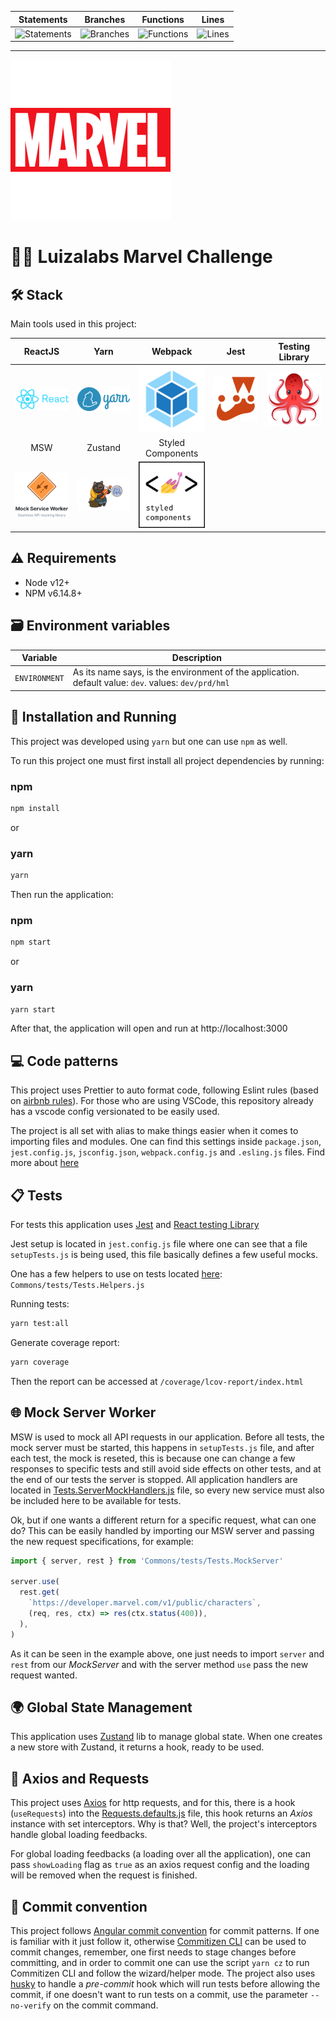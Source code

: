 | Statements | Branches | Functions | Lines |
| --- | --- | --- | --- |
| ![Statements](https://img.shields.io/badge/Coverage-100%25-brightgreen.svg) | ![Branches](https://img.shields.io/badge/Coverage-100%25-brightgreen.svg) | ![Functions](https://img.shields.io/badge/Coverage-100%25-brightgreen.svg) | ![Lines](https://img.shields.io/badge/Coverage-100%25-brightgreen.svg) |

---

![Marvel](docs/images/marvel.png 'Marvel')

# 🦸‍♂️ Luizalabs Marvel Challenge

## 🛠 Stack

Main tools used in this project:

| ReactJS | Yarn | Webpack | Jest | Testing Library |
| :-: | :-: | :-: | :-: | :-: |
| [![React](docs/images/react.png 'React')](https://reactjs.org/) | [![Yarn](docs/images/yarn.png 'Yarn')](https://yarnpkg.com/) | [![Webpack](docs/images/webpack.png 'Webpack')](https://webpack.js.org/) | [![Jest](docs/images/jestlogo.png 'Jest')](https://jestjs.io/en/) | [![TestingLibrary](docs/images/testinglibrary.png 'Testing library')](https://testing-library.com/) |
| MSW | Zustand | Styled Components |
| [![MSW](docs/images/msw.png 'MSW')](https://mswjs.io/docs/) | [![Zustand](docs/images/zustand.png 'Zustand')](https://github.com/pmndrs/zustand) | [![StyledComponents](docs/images/styledcomponents.png 'Styled Components')](https://styled-components.com/) |

## ⚠️ Requirements

- Node v12+
- NPM v6.14.8+

## 🗃 Environment variables

| Variable | Description |
| --- | --- |
| `ENVIRONMENT` | As its name says, is the environment of the application. default value: `dev`. values: `dev/prd/hml` |

## 🚀 Installation and Running

This project was developed using `yarn` but one can use `npm` as well.

To run this project one must first install all project dependencies by running:

### npm

```sh
npm install
```

or

### yarn

```sh
yarn
```

Then run the application:

### npm

```sh
npm start
```

or

### yarn

```sh
yarn start
```

After that, the application will open and run at http://localhost:3000

## 💻 Code patterns

This project uses Prettier to auto format code, following Eslint rules (based on [airbnb rules](https://github.com/airbnb/javascript/tree/master/packages/eslint-config-airbnb)). For those who are using VSCode, this repository already has a vscode config versionated to be easily used.

The project is all set with alias to make things easier when it comes to importing files and modules. One can find this settings inside `package.json`, `jest.config.js`, `jsconfig.json`, `webpack.config.js` and `.esling.js` files. Find more about [here](https://nimblewebdeveloper.com/blog/absolute-alias-imports-in-javascript-vscode)

## 📋 Tests

For tests this application uses [Jest](https://jestjs.io/en/) and [React testing Library](https://testing-library.com/)

Jest setup is located in `jest.config.js` file where one can see that a file `setupTests.js` is being used, this file basically defines a few useful mocks.

One has a few helpers to use on tests located [here](/src/Commons/tests/Tests.Helpers.js): `Commons/tests/Tests.Helpers.js`

Running tests:

```sh
yarn test:all
```

Generate coverage report:

```sh
yarn coverage
```

Then the report can be accessed at `/coverage/lcov-report/index.html`

## 🌐 Mock Server Worker

MSW is used to mock all API requests in our application. Before all tests, the mock server must be started, this happens in `setupTests.js` file, and after each test, the mock is reseted, this is because one can change a few responses to specific tests and still avoid side effects on other tests, and at the end of our tests the server is stopped. All application handlers are located in [Tests.ServerMockHandlers.js](/src/Commons/tests/Tests.ServerMockHandlers.js) file, so every new service must also be included here to be available for tests.

Ok, but if one wants a different return for a specific request, what can one do? This can be easily handled by importing our MSW server and passing the new request specifications, for example:

```js
import { server, rest } from 'Commons/tests/Tests.MockServer'

server.use(
  rest.get(
    `https://developer.marvel.com/v1/public/characters`,
    (req, res, ctx) => res(ctx.status(400)),
  ),
)
```

As it can be seen in the example above, one just needs to import `server` and `rest` from our _MockServer_ and with the server method `use` pass the new request wanted.

## 🌍 Global State Management

This application uses [Zustand](https://github.com/react-spring/zustand) lib to manage global state. When one creates a new store with Zustand, it returns a hook, ready to be used.

## 📡 Axios and Requests

This project uses [Axios](https://github.com/axios/axios) for http requests, and for this, there is a hook (`useRequests`) into the [Requests.defaults.js](/src/Commons/requests/Requests.defaults.js) file, this hook returns an _Axios_ instance with set interceptors. Why is that? Well, the project's interceptors handle global loading feedbacks.

For global loading feedbacks (a loading over all the application), one can pass `showLoading` flag as `true` as an axios request config and the loading will be removed when the request is finished.

## 📝 Commit convention

This project follows [Angular commit convention](https://github.com/angular/angular/blob/master/CONTRIBUTING.md#-commit-message-guidelines) for commit patterns. If one is familiar with it just follow it, otherwise [Commitizen CLI](https://github.com/commitizen/cz-cli) can be used to commit changes, remember, one first needs to stage changes before committing, and in order to commit one can use the script `yarn cz` to run Commitizen CLI and follow the wizard/helper mode. The project also uses [husky](https://github.com/typicode/husky) to handle a _pre-commit_ hook which will run tests before allowing the commit, if one doesn't want to run tests on a commit, use the parameter `--no-verify` on the commit command.
